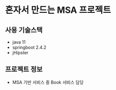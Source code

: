 <h1>혼자서 만드는 MSA 프로젝트</h1>
<h2>사용 기술스택</h2>

- java 11 
- springboot 2.4.2
- jHipster 

<h2> 프로젝트 정보</h2>

- MSA 기반 서비스 중 Book 서비스 담당 